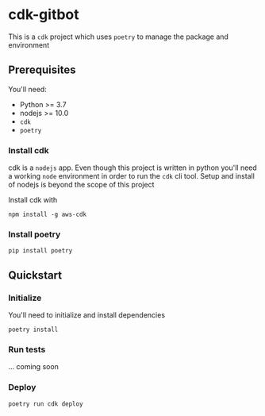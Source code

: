 # cdk-gitbot
This is a `cdk` project which uses `poetry` to manage the package and environment

## Prerequisites
You'll need:
* Python >= 3.7
* nodejs >= 10.0
* `cdk` 
* `poetry`

### Install cdk
cdk is a `nodejs` app.  Even though this project is written in python you'll need a working `node` environment in order to run the `cdk` cli tool.  Setup and install of nodejs is beyond the scope of this project

Install cdk with
```
npm install -g aws-cdk
```

### Install poetry
```
pip install poetry
```

## Quickstart

### Initialize
You'll need to initialize and install dependencies
```
poetry install
```

### Run tests
... coming soon

### Deploy
```
poetry run cdk deploy
```

